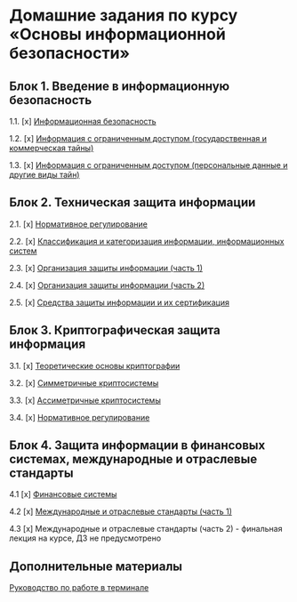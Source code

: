 # Домашние задания по курсу «Основы информационной безопасности»

## Блок 1. Введение в информационную безопасность

1.1. [x] [Информационная безопасность](01_information-security)

1.2. [x] [Информация с ограниченным доступом (государственная и коммерческая тайны)](02_privacy)

1.3. [x] [Информация с ограниченным доступом (персональные данные и другие виды тайн)](03_privacy)

## Блок 2. Техническая защита информации

2.1. [x] [Нормативное регулирование](04_regulation)

2.2. [x] [Классификация и категоризация информации, информационных систем](05_classification)

2.3. [x] [Организация защиты информации (часть 1)](06_organization)

2.4. [x] [Организация защиты информации (часть 2)](07_organization)

2.5. [x] [Средства защиты информации и их сертификация](08_certification)

## Блок 3. Криптографическая защита информация

3.1. [x] [Теоретические основы криптографии](09_crypto-basics)

3.2. [x] [Симметричные криптосистемы](10_crypto-symmetric)

3.3. [x] [Ассиметричные криптосистемы](11_crypto_assymetric)

3.4. [x] [Нормативное регулирование](12_crypto_regulation)

## Блок 4. Защита информации в финансовых системах, международные и отраслевые стандарты

4.1 [x] [Финансовые системы](13_financial)

4.2 [x] [Международные и отраслевые стандарты (часть 1)](14_international)

4.3 [x] Международные и отраслевые стандарты (часть 2) - финальная лекция на курсе, ДЗ не предусмотрено

## Дополнительные материалы

[Руководство по работе в терминале](terminal)
